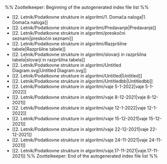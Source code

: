 %% Zoottelkeeper: Beginning of the autogenerated index file list  %%
-  [[2. Letnik/Podatkovne strukture in algoritmi/1. Domača naloga|1. Domača naloga]]
-  [[2. Letnik/Podatkovne strukture in algoritmi/Predavanje|Predavanje]]
-  [[2. Letnik/Podatkovne strukture in algoritmi/preskočni seznami|preskočni seznami]]
-  [[2. Letnik/Podatkovne strukture in algoritmi/Razpršilne tabele|Razpršilne tabele]]
-  [[2. Letnik/Podatkovne strukture in algoritmi/slovarji in razpršilna tabela|slovarji in razpršilna tabela]]
-  [[2. Letnik/Podatkovne strukture in algoritmi/Untitled Diagram.svg|Untitled Diagram.svg]]
-  [[2. Letnik/Podatkovne strukture in algoritmi/Untitled|Untitled]]
-  [[2. Letnik/Podatkovne strukture in algoritmi/Untitledbb|Untitledbb]]
-  [[2. Letnik/Podatkovne strukture in algoritmi/vaje 5-1-2022|vaje 5-1-2022]]
-  [[2. Letnik/Podatkovne strukture in algoritmi/vaje 8-12-2021|vaje 8-12-2021]]
-  [[2. Letnik/Podatkovne strukture in algoritmi/vaje 12-1-2022|vaje 12-1-2022]]
-  [[2. Letnik/Podatkovne strukture in algoritmi/vaje 15-12-2021|vaje 15-12-2021]]
-  [[2. Letnik/Podatkovne strukture in algoritmi/vaje 22-12-2021|vaje 22-12-2021]]
-  [[2. Letnik/Podatkovne strukture in algoritmi/vaje 24-11-2021|vaje 24-11-2021]]
-  [[2. Letnik/Podatkovne strukture in algoritmi/vaje.17-11-2021|vaje.17-11-2021]]
%% Zoottelkeeper: End of the autogenerated index file list  %%
